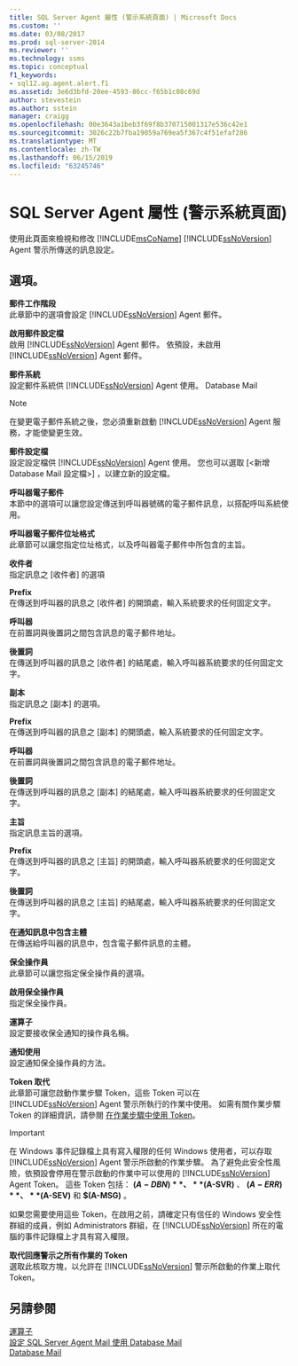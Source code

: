 ```yaml
---
title: SQL Server Agent 屬性 (警示系統頁面) | Microsoft Docs
ms.custom: ''
ms.date: 03/08/2017
ms.prod: sql-server-2014
ms.reviewer: ''
ms.technology: ssms
ms.topic: conceptual
f1_keywords:
- sql12.ag.agent.alert.f1
ms.assetid: 3e6d3bfd-20ee-4593-86cc-f65b1c08c69d
author: stevestein
ms.author: sstein
manager: craigg
ms.openlocfilehash: 00e3643a1beb3f69f8b370715001317e536c42e1
ms.sourcegitcommit: 3026c22b7fba19059a769ea5f367c4f51efaf286
ms.translationtype: MT
ms.contentlocale: zh-TW
ms.lasthandoff: 06/15/2019
ms.locfileid: "63245746"
---
```

# <a name="sql-server-agent-properties-alert-system-page"></a>SQL Server Agent 屬性 (警示系統頁面)
  使用此頁面來檢視和修改 [!INCLUDE[msCoName](../../includes/msconame-md.md)] [!INCLUDE[ssNoVersion](../../includes/ssnoversion-md.md)] Agent 警示所傳送的訊息設定。  
  
## <a name="options"></a>選項。  
 **郵件工作階段**  
 此章節中的選項會設定 [!INCLUDE[ssNoVersion](../../includes/ssnoversion-md.md)] Agent 郵件。  
  
 **啟用郵件設定檔**  
 啟用 [!INCLUDE[ssNoVersion](../../includes/ssnoversion-md.md)] Agent 郵件。 依預設，未啟用 [!INCLUDE[ssNoVersion](../../includes/ssnoversion-md.md)] Agent 郵件。  
  
 **郵件系統**  
 設定郵件系統供 [!INCLUDE[ssNoVersion](../../includes/ssnoversion-md.md)] Agent 使用。 Database Mail  
  
> [!NOTE]  
>  在變更電子郵件系統之後，您必須重新啟動 [!INCLUDE[ssNoVersion](../../includes/ssnoversion-md.md)] Agent 服務，才能使變更生效。  
  
 **郵件設定檔**  
 設定設定檔供 [!INCLUDE[ssNoVersion](../../includes/ssnoversion-md.md)] Agent 使用。 您也可以選取 [\<新增 Database Mail 設定檔>]  ，以建立新的設定檔。  
  
 **呼叫器電子郵件**  
 本節中的選項可以讓您設定傳送到呼叫器號碼的電子郵件訊息，以搭配呼叫系統使用。  
  
 **呼叫器電子郵件位址格式**  
 此章節可以讓您指定位址格式，以及呼叫器電子郵件中所包含的主旨。  
  
 **收件者**  
 指定訊息之 [收件者]  的選項  
  
 **Prefix**  
 在傳送到呼叫器的訊息之 [收件者]  的開頭處，輸入系統要求的任何固定文字。  
  
 **呼叫器**  
 在前置詞與後置詞之間包含訊息的電子郵件地址。  
  
 **後置詞**  
 在傳送到呼叫器的訊息之 [收件者]  的結尾處，輸入呼叫器系統要求的任何固定文字。  
  
 **副本**  
 指定訊息之 [副本]  的選項。  
  
 **Prefix**  
 在傳送到呼叫器的訊息之 [副本]  的開頭處，輸入系統要求的任何固定文字。  
  
 **呼叫器**  
 在前置詞與後置詞之間包含訊息的電子郵件地址。  
  
 **後置詞**  
 在傳送到呼叫器的訊息之 [副本]  的結尾處，輸入呼叫器系統要求的任何固定文字。  
  
 **主旨**  
 指定訊息主旨的選項。  
  
 **Prefix**  
 在傳送到呼叫器的訊息之 [主旨]  的開頭處，輸入呼叫器系統要求的任何固定文字。  
  
 **後置詞**  
 在傳送到呼叫器的訊息之 [主旨]  的結尾處，輸入呼叫器系統要求的任何固定文字。  
  
 **在通知訊息中包含主體**  
 在傳送給呼叫器的訊息中，包含電子郵件訊息的主體。  
  
 **保全操作員**  
 此章節可以讓您指定保全操作員的選項。  
  
 **啟用保全操作員**  
 指定保全操作員。  
  
 **運算子**  
 設定要接收保全通知的操作員名稱。  
  
 **通知使用**  
 設定通知保全操作員的方法。  
  
 **Token 取代**  
 此章節可讓您啟動作業步驟 Token，這些 Token 可以在 [!INCLUDE[ssNoVersion](../../includes/ssnoversion-md.md)] Agent 警示所執行的作業中使用。 如需有關作業步驟 Token 的詳細資訊，請參閱 [在作業步驟中使用 Token](use-tokens-in-job-steps.md)。  
  
> [!IMPORTANT]  
>  在 Windows 事件記錄檔上具有寫入權限的任何 Windows 使用者，可以存取 [!INCLUDE[ssNoVersion](../../includes/ssnoversion-md.md)] Agent 警示所啟動的作業步驟。 為了避免此安全性風險，依預設會停用在警示啟動的作業中可以使用的 [!INCLUDE[ssNoVersion](../../includes/ssnoversion-md.md)] Agent Token。 這些 Token 包括： **$(A-DBN)** 、 **$(A-SVR)** 、 **$(A-ERR)** 、 **$(A-SEV)** 和 **$(A-MSG)** 。  
>   
>  如果您需要使用這些 Token，在啟用之前，請確定只有信任的 Windows 安全性群組的成員，例如 Administrators 群組，在 [!INCLUDE[ssNoVersion](../../includes/ssnoversion-md.md)] 所在的電腦的事件記錄檔上才具有寫入權限。  
  
 **取代回應警示之所有作業的 Token**  
 選取此核取方塊，以允許在 [!INCLUDE[ssNoVersion](../../includes/ssnoversion-md.md)] 警示所啟動的作業上取代 Token。  
  
## <a name="see-also"></a>另請參閱  
 [運算子](operators.md)   
 [設定 SQL Server Agent Mail 使用 Database Mail](../../relational-databases/database-mail/configure-sql-server-agent-mail-to-use-database-mail.md)   
 [Database Mail](../../relational-databases/database-mail/database-mail.md)  
  
  
